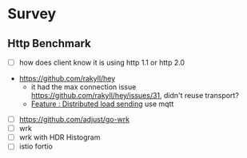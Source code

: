 # Survey

## Http Benchmark

- [ ] how does client know it is using http 1.1 or http 2.0
- https://github.com/rakyll/hey
  - it had the max connection issue https://github.com/rakyll/hey/issues/31, didn't reuse transport?
  - [Feature : Distributed load sending](https://github.com/rakyll/hey/issues/91) use mqtt
- [ ] https://github.com/adjust/go-wrk
- [ ] wrk
- [ ] wrk with HDR Histogram
- [ ] istio fortio